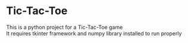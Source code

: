 # Tic-Tac-Toe
This is a python project for a Tic-Tac-Toe game<br>
It requires tkinter framework and numpy library installed to run properly
